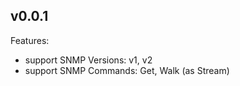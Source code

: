 ## v0.0.1

Features:
* support SNMP Versions: v1, v2
* support SNMP Commands: Get, Walk (as Stream)

